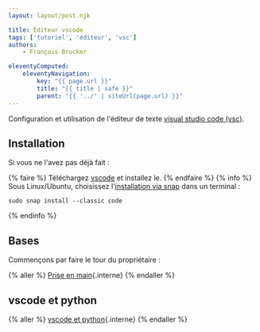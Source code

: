 ```yaml
---
layout: layout/post.njk

title: Éditeur vscode
tags: ['tutoriel', 'éditeur', 'vsc']
authors:
    - François Brucker

eleventyComputed:
    eleventyNavigation:
        key: "{{ page.url }}"
        title: "{{ title | safe }}"
        parent: "{{ '../' | siteUrl(page.url) }}"
---
```


Configuration et utilisation de l'éditeur de texte [visual studio code (vsc)](https://code.visualstudio.com/).

## Installation

Si vous ne l'avez pas déjà fait :

{% faire %}
Téléchargez [vscode](https://code.visualstudio.com/) et installez le.
{% endfaire %}
{% info %}
Sous Linux/Ubuntu, choisissez l'[installation via snap](https://code.visualstudio.com/docs/setup/linux#_snap) dans un terminal :

```
sudo snap install --classic code
```

{% endinfo %}

## Bases

Commençons par faire le tour du propriétaire :

{% aller %}
[Prise en main](prise-en-main){.interne}
{% endaller %}

## vscode et python

{% aller %}
[vscode et python](python){.interne}
{% endaller %}
